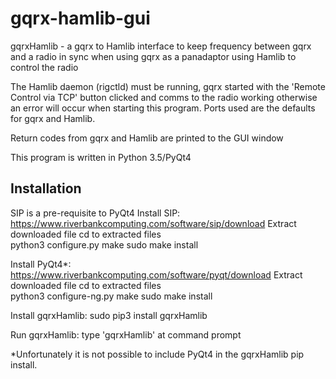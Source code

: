 # gqrx-hamlib-gui

gqrxHamlib - a gqrx to Hamlib interface to keep frequency
between gqrx and a radio in sync when using gqrx as a panadaptor
using Hamlib to control the radio

The Hamlib daemon (rigctld) must be running, gqrx started with
the 'Remote Control via TCP' button clicked and
comms to the radio working otherwise an error will occur when
starting this program. Ports used are the defaults for gqrx and Hamlib.

Return codes from gqrx and Hamlib are printed to the GUI window

This program is written in Python 3.5/PyQt4


Installation
------------
SIP is a pre-requisite to PyQt4
Install SIP: 	https://www.riverbankcomputing.com/software/sip/download
		Extract downloaded file
		cd to extracted files		
		python3 configure.py
		make
		sudo make install

Install PyQt4*:  https://www.riverbankcomputing.com/software/pyqt/download
		Extract downloaded file
		cd to extracted files	
		python3 configure-ng.py
		make
		sudo make install

Install gqrxHamlib: sudo pip3 install gqrxHamlib

Run gqrxHamlib: type 'gqrxHamlib' at command prompt

*Unfortunately it is not possible to include PyQt4 in the gqrxHamlib pip install. 
